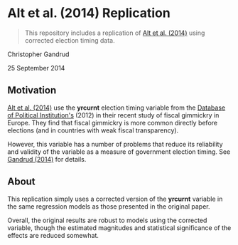 Alt et al. (2014) Replication
==========================

> This repository includes a replication of [Alt et al. (2014)](http://dx.doi.org/10.1017/S0007123414000064) 
using corrected election timing data.

Christopher Gandrud

25 September 2014

## Motivation 

[Alt et al. (2014)](http://dx.doi.org/10.1017/S0007123414000064)
use the **yrcurnt** election timing variable from the
[Database of Political Institution's](http://go.worldbank.org/2EAGGLRZ40) (2012) 
in their recent study of fiscal gimmickry in Europe. They find that fiscal
gimmickry is more common directly before elections (and in countries with weak fiscal transparency).

However, this variable has a number of problems that reduce its reliability and 
validity of the variable as a measure of government election timing. See
[Gandrud (2014)](https://github.com/christophergandrud/yrcurnt_corrected)
for details.

## About

This replication simply uses a corrected version of the **yrcurnt** variable in the
same regression models as those presented in the original paper. 

Overall, the original results are robust to models using the corrected variable,
though the estimated magnitudes and statistical significance of the effects are
reduced somewhat.
